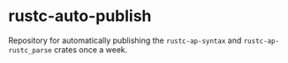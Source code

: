 # rustc-auto-publish

Repository for automatically publishing the `rustc-ap-syntax` and `rustc-ap-rustc_parse` crates once a week.
